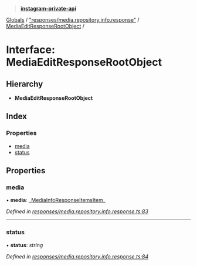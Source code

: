> **[instagram-private-api](../README.md)**

[Globals](../README.md) / ["responses/media.repository.info.response"](../modules/_responses_media_repository_info_response_.md) / [MediaEditResponseRootObject](_responses_media_repository_info_response_.mediaeditresponserootobject.md) /

# Interface: MediaEditResponseRootObject

## Hierarchy

- **MediaEditResponseRootObject**

## Index

### Properties

- [media](_responses_media_repository_info_response_.mediaeditresponserootobject.md#media)
- [status](_responses_media_repository_info_response_.mediaeditresponserootobject.md#status)

## Properties

### media

• **media**: _[MediaInfoResponseItemsItem](\_responses_media_repository_info_response_.mediainforesponseitemsitem.md)\_

_Defined in [responses/media.repository.info.response.ts:83](https://github.com/realinstadude/instagram-private-api/blob/4ae8fec/src/responses/media.repository.info.response.ts#L83)_

---

### status

• **status**: _string_

_Defined in [responses/media.repository.info.response.ts:84](https://github.com/realinstadude/instagram-private-api/blob/4ae8fec/src/responses/media.repository.info.response.ts#L84)_
